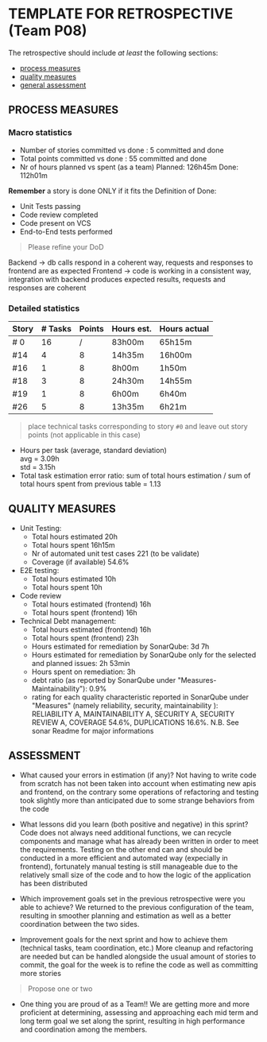 # TEMPLATE FOR RETROSPECTIVE (Team P08)

The retrospective should include _at least_ the following
sections:

- [process measures](#process-measures)
- [quality measures](#quality-measures)
- [general assessment](#assessment)

## PROCESS MEASURES

### Macro statistics

- Number of stories committed vs done : 5 committed and done
- Total points committed vs done : 55 committed and done
- Nr of hours planned vs spent (as a team)
  Planned: 126h45m
  Done: 112h01m

**Remember** a story is done ONLY if it fits the Definition of Done:

- Unit Tests passing
- Code review completed
- Code present on VCS
- End-to-End tests performed

> Please refine your DoD

Backend -> db calls respond in a coherent way, requests and responses to frontend are as expected
Frontend -> code is working in a consistent way, integration with backend produces expected results, requests and responses are coherent

### Detailed statistics

| Story | # Tasks | Points | Hours est. | Hours actual |
| ----- | ------- | ------ | ---------- | ------------ |
| # 0   | 16      | /      | 83h00m     | 65h15m       |
| #14   | 4       | 8      | 14h35m     | 16h00m       |
| #16   | 1       | 8      | 8h00m      | 1h50m        |
| #18   | 3       | 8      | 24h30m     | 14h55m       |
| #19   | 1       | 8      | 6h00m      | 6h40m        |
| #26   | 5       | 8      | 13h35m     | 6h21m        |

> place technical tasks corresponding to story `#0` and leave out story points (not applicable in this case)

- Hours per task (average, standard deviation) <br/>
  avg = 3.09h <br/>
  std = 3.15h
- Total task estimation error ratio: sum of total hours estimation / sum of total hours spent from previous table = 1.13

## QUALITY MEASURES

- Unit Testing:
  - Total hours estimated 20h
  - Total hours spent 16h15m
  - Nr of automated unit test cases 221 (to be validate)
  - Coverage (if available) 54.6%
- E2E testing:
  - Total hours estimated 10h
  - Total hours spent 10h
- Code review
  - Total hours estimated (frontend) 16h
  - Total hours spent (frontend) 16h
- Technical Debt management:
  - Total hours estimated (frontend) 16h
  - Total hours spent (frontend) 23h
  - Hours estimated for remediation by SonarQube: 3d 7h
  - Hours estimated for remediation by SonarQube only for the selected and planned issues: 2h 53min
  - Hours spent on remediation: 3h
  - debt ratio (as reported by SonarQube under "Measures-Maintainability"): 0.9%
  - rating for each quality characteristic reported in SonarQube under "Measures" (namely reliability, security, maintainability ): RELIABILITY A, MAINTAINABILITY A, SECURITY A, SECURITY REVIEW A, COVERAGE 54.6%, DUPLICATIONS 16.6%. N.B. See sonar Readme for major informations

## ASSESSMENT

- What caused your errors in estimation (if any)?
Not having to write code from scratch has not been taken into account when estimating new apis and frontend, on the contrary some operations of refactoring and testing took slightly more than anticipated due to some strange behaviors from the code

- What lessons did you learn (both positive and negative) in this sprint?
Code does not always need additional functions, we can recycle components and manage what has already been written in order to meet the requirements. Testing on the other end can and should be conducted in a more efficient and automated way (expecially in frontend), fortunately manual testing is still manageable due to the relatively small size of the code and to how the logic of the application has been distributed

- Which improvement goals set in the previous retrospective were you able to achieve?
We returned to the previous configuration of the team, resulting in smoother planning and estimation as well as a better coordination between the two sides.

- Improvement goals for the next sprint and how to achieve them (technical tasks, team coordination, etc.)
More cleanup and refactoring are needed but can be handled alongside the usual amount of stories to commit, the goal for the week is to refine the code as well as committing more stories

> Propose one or two

- One thing you are proud of as a Team!!
We are getting more and more proficient at determining, assessing and approaching each mid term and long term goal we set along the sprint, resulting in high performance and coordination among the members.
